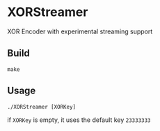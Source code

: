 # XORStreamer
XOR Encoder with experimental streaming support

## Build
`make`

## Usage
`./XORStreamer [XORKey]`

if `XORKey` is empty, it uses the default key `23333333`
